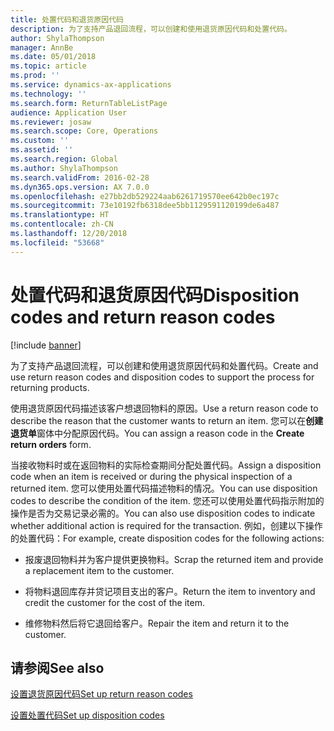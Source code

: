 ```yaml
---
title: 处置代码和退货原因代码
description: 为了支持产品退回流程，可以创建和使用退货原因代码和处置代码。
author: ShylaThompson
manager: AnnBe
ms.date: 05/01/2018
ms.topic: article
ms.prod: ''
ms.service: dynamics-ax-applications
ms.technology: ''
ms.search.form: ReturnTableListPage
audience: Application User
ms.reviewer: josaw
ms.search.scope: Core, Operations
ms.custom: ''
ms.assetid: ''
ms.search.region: Global
ms.author: ShylaThompson
ms.search.validFrom: 2016-02-28
ms.dyn365.ops.version: AX 7.0.0
ms.openlocfilehash: e27bb2db529224aab6261719570ee642b0ec197c
ms.sourcegitcommit: 73e10192fb6318dee5bb1129591120199de6a487
ms.translationtype: HT
ms.contentlocale: zh-CN
ms.lasthandoff: 12/20/2018
ms.locfileid: "53668"
---
```

# <a name="disposition-codes-and-return-reason-codes"></a><span data-ttu-id="bc301-103">处置代码和退货原因代码</span><span class="sxs-lookup"><span data-stu-id="bc301-103">Disposition codes and return reason codes</span></span> 

[!include [banner](../includes/banner.md)]


<span data-ttu-id="bc301-104">为了支持产品退回流程，可以创建和使用退货原因代码和处置代码。</span><span class="sxs-lookup"><span data-stu-id="bc301-104">Create and use return reason codes and disposition codes to support the process for returning products.</span></span>

<span data-ttu-id="bc301-105">使用退货原因代码描述该客户想退回物料的原因。</span><span class="sxs-lookup"><span data-stu-id="bc301-105">Use a return reason code to describe the reason that the customer wants to return an item.</span></span> <span data-ttu-id="bc301-106">您可以在**创建退货单**窗体中分配原因代码。</span><span class="sxs-lookup"><span data-stu-id="bc301-106">You can assign a reason code in the **Create return orders** form.</span></span>

<span data-ttu-id="bc301-107">当接收物料时或在返回物料的实际检查期间分配处置代码。</span><span class="sxs-lookup"><span data-stu-id="bc301-107">Assign a disposition code when an item is received or during the physical inspection of a returned item.</span></span> <span data-ttu-id="bc301-108">您可以使用处置代码描述物料的情况。</span><span class="sxs-lookup"><span data-stu-id="bc301-108">You can use disposition codes to describe the condition of the item.</span></span> <span data-ttu-id="bc301-109">您还可以使用处置代码指示附加的操作是否为交易记录必需的。</span><span class="sxs-lookup"><span data-stu-id="bc301-109">You can also use disposition codes to indicate whether additional action is required for the transaction.</span></span> <span data-ttu-id="bc301-110">例如，创建以下操作的处置代码：</span><span class="sxs-lookup"><span data-stu-id="bc301-110">For example, create disposition codes for the following actions:</span></span>

  - <span data-ttu-id="bc301-111">报废退回物料并为客户提供更换物料。</span><span class="sxs-lookup"><span data-stu-id="bc301-111">Scrap the returned item and provide a replacement item to the customer.</span></span>

  - <span data-ttu-id="bc301-112">将物料退回库存并贷记项目支出的客户。</span><span class="sxs-lookup"><span data-stu-id="bc301-112">Return the item to inventory and credit the customer for the cost of the item.</span></span>

  - <span data-ttu-id="bc301-113">维修物料然后将它退回给客户。</span><span class="sxs-lookup"><span data-stu-id="bc301-113">Repair the item and return it to the customer.</span></span>

## <a name="see-also"></a><span data-ttu-id="bc301-114">请参阅</span><span class="sxs-lookup"><span data-stu-id="bc301-114">See also</span></span>

[<span data-ttu-id="bc301-115">设置退货原因代码</span><span class="sxs-lookup"><span data-stu-id="bc301-115">Set up return reason codes</span></span>](set-up-return-reason-code.md)

[<span data-ttu-id="bc301-116">设置处置代码</span><span class="sxs-lookup"><span data-stu-id="bc301-116">Set up disposition codes</span></span>](set-up-disposition-codes.md)




  


